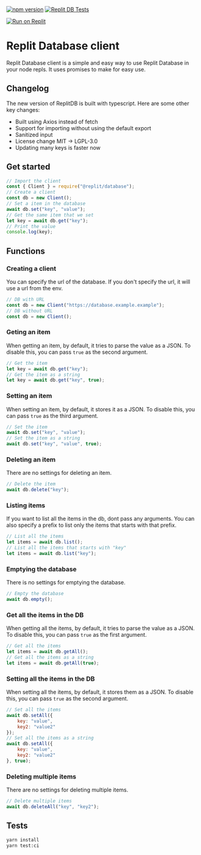 [![npm version](https://badge.fury.io/js/%40replit%2Fdatabase.svg)](https://badge.fury.io/js/%40replit%2Fdatabase) [![Replit DB Tests](https://github.com/josh-codes/database-node/actions/workflows/tests.yaml/badge.svg)](https://github.com/replit/database-node/actions/workflows/tests.yaml)

[![Run on Replit](https://replit.com/badge/github/replit/database-node)](https://repl.it/github/replit/database-node)

# Replit Database client

Replit Database client is a simple and easy way to use Replit Database in your node repls.
It uses promises to make for easy use.

## Changelog

The new version of ReplitDB is built with typescript.
Here are some other key changes:

- Built using Axios instead of fetch
- Support for importing without using the default export
- Sanitized input
- License change MIT -> LGPL-3.0
- Updating many keys is faster now

## Get started

```js
// Import the client
const { Client } = require("@replit/database");
// Create a client
const db = new Client();
// Set a item in the database
await db.set("key", "value");
// Get the same item that we set
let key = await db.get("key");
// Print the value
console.log(key);
```

## Functions

### Creating a client

You can specify the url of the database.
If you don't specify the url, it will use a url from the env.

```js
// DB with URL
const db = new Client("https://database.example.example");
// DB without URL
const db = new Client();
```

### Geting an item

When getting an item, by default, it tries to parse the value as a JSON.
To disable this, you can pass `true` as the second argument.

```js
// Get the item
let key = await db.get("key");
// Get the item as a string
let key = await db.get("key", true);
```

### Setting an item

When setting an item, by default, it stores it as a JSON.
To disable this, you can pass `true` as the third argument.

```js
// Set the item
await db.set("key", "value");
// Set the item as a string
await db.set("key", "value", true);
```

### Deleting an item

There are no settings for deleting an item.

```js
// Delete the item
await db.delete("key");
```

### Listing items

If you want to list all the items in the db, dont pass any arguments.
You can also specify a prefix to list only the items that starts with that prefix.

```js
// List all the items
let items = await db.list();
// List all the items that starts with "key"
let items = await db.list("key");
```

### Emptying the database

There is no settings for emptying the database.

```js
// Empty the database
await db.empty();
```

### Get all the items in the DB

When getting all the items, by default, it tries to parse the value as a JSON.
To disable this, you can pass `true` as the first argument.

```js
// Get all the items
let items = await db.getAll();
// Get all the items as a string
let items = await db.getAll(true);
```

### Setting all the items in the DB

When setting all the items, by default, it stores them as a JSON.
To disable this, you can pass `true` as the second argument.

```js
// Set all the items
await db.setAll({
	key: "value",
	key2: "value2"
});
// Set all the items as a string
await db.setAll({
	key: "value",
	key2: "value2"
}, true);
```

### Deleting multiple items

There are no settings for deleting multiple items.

```js
// Delete multiple items
await db.deleteAll("key", "key2");
```

## Tests

```sh
yarn install
yarn test:ci
```
